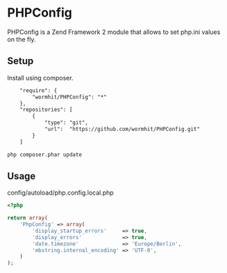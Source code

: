 PHPConfig
=============

PHPConfig is a Zend Framework 2 module that allows to set php.ini values on the fly.

Setup
-----

Install using composer.
``` xml
    "require": {
        "wormhit/PHPConfig": "*"
    },
    "repositories": [
        {
            "type": "git",
            "url":  "https://github.com/wormhit/PHPConfig.git"
        }
    ]
```

```sh
php composer.phar update
```

Usage
-----

config/autoload/php.config.local.php
``` php
<?php

return array(
    'PhpConfig' => array(
        'display_startup_errors'     => true,
        'display_errors'             => true,
        'date.timezone'              => 'Europe/Berlin',
        'mbstring.internal_encoding' => 'UTF-8',
    )
);

```
